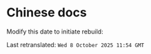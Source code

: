 # Chinese docs

Modify this date to initiate rebuild:

Last retranslated: `Wed 8 October 2025 11:54 GMT`
